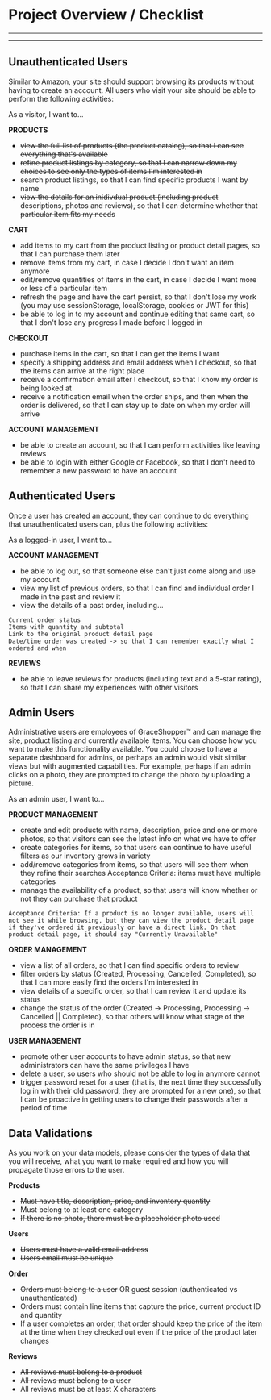 # Project Overview / Checklist
---
---


## Unauthenticated Users
Similar to Amazon, your site should support browsing its products without having to create an account. All users who visit your site should be able to perform the following activities:

As a visitor, I want to...

**PRODUCTS**
+ ~~view the full list of products (the product catalog), so that I can see everything that's available~~
+ ~~refine product listings by category, so that I can narrow down my choices to see only the types of items I'm interested in~~
+ search product listings, so that I can find specific products I want by name
+ ~~view the details for an inidivdual product (including product descriptions, photos and reviews), so that I can determine whether that particular item fits my needs~~

**CART**
+ add items to my cart from the product listing or product detail pages, so that I can purchase them later
+ remove items from my cart, in case I decide I don't want an item anymore
+ edit/remove quantities of items in the cart, in case I decide I want more or less of a particular item
+ refresh the page and have the cart persist, so that I don't lose my work (you may use sessionStorage, localStorage, cookies or JWT for this)
+ be able to log in to my account and continue editing that same cart, so that I don't lose any progress I made before I logged in

**CHECKOUT**
+ purchase items in the cart, so that I can get the items I want
+ specify a shipping address and email address when I checkout, so that the items can arrive at the right place
+ receive a confirmation email after I checkout, so that I know my order is being looked at
+ receive a notification email when the order ships, and then when the order is delivered, so that I can stay up to date on when my order will arrive

**ACCOUNT MANAGEMENT**
+ be able to create an account, so that I can perform activities like leaving reviews
+ be able to login with either Google or Facebook, so that I don't need to remember a new password to have an account


## Authenticated Users
Once a user has created an account, they can continue to do everything that unauthenticated users can, plus the following activities:

As a logged-in user, I want to...

**ACCOUNT MANAGEMENT**
+ be able to log out, so that someone else can't just come along and use my account
+ view my list of previous orders, so that I can find and individual order I made in the past and review it
+ view the details of a past order, including...
```
Current order status
Items with quantity and subtotal
Link to the original product detail page
Date/time order was created -> so that I can remember exactly what I ordered and when
```

**REVIEWS**
+ be able to leave reviews for products (including text and a 5-star rating), so that I can share my experiences with other visitors

## Admin Users
Administrative users are employees of GraceShopper™ and can manage the site, product listing and currently available items. You can choose how you want to make this functionality available. You could choose to have a separate dashboard for admins, or perhaps an admin would visit similar views but with augmented capabilities. For example, perhaps if an admin clicks on a photo, they are prompted to change the photo by uploading a picture.

As an admin user, I want to...

**PRODUCT MANAGEMENT**
+ create and edit products with name, description, price and one or more photos, so that visitors can see the latest info on what we have to offer
+ create categories for items, so that users can continue to have useful filters as our inventory grows in variety
+ add/remove categories from items, so that users will see them when they refine their searches
Acceptance Criteria: items must have multiple categories
+ manage the availability of a product, so that users will know whether or not they can purchase that product
```
Acceptance Criteria: If a product is no longer available, users will not see it while browsing, but they can view the product detail page if they've ordered it previously or have a direct link. On that product detail page, it should say "Currently Unavailable"
```

**ORDER MANAGEMENT**
+ view a list of all orders, so that I can find specific orders to review
+ filter orders by status (Created, Processing, Cancelled, Completed), so that I can more easily find the orders I'm interested in
+ view details of a specific order, so that I can review it and update its status
+ change the status of the order (Created -> Processing, Processing -> Cancelled || Completed), so that others will know what stage of the process the order is in

**USER MANAGEMENT**
+ promote other user accounts to have admin status, so that new administrators can have the same privileges I have
+ delete a user, so users who should not be able to log in anymore cannot
+ trigger password reset for a user (that is, the next time they successfully log in with their old password, they are prompted for a new one), so that I can be proactive in getting users to change their passwords after a period of time

## Data Validations
As you work on your data models, please consider the types of data that you will receive, what you want to make required and how you will propagate those errors to the user.

**Products**
+ ~~Must have title, description, price, and inventory quantity~~
+ ~~Must belong to at least one category~~
+ ~~If there is no photo, there must be a placeholder photo used~~

**Users**
+ ~~Users must have a valid email address~~
+ ~~Users email must be unique~~

**Order**
+ ~~Orders must belong to a user~~ OR guest session (authenticated vs unauthenticated)
+ Orders must contain line items that capture the price, current product ID and quantity
+ If a user completes an order, that order should keep the price of the item at the time when they checked out even if the price of the product later changes

**Reviews**
+ ~~All reviews must belong to a product~~
+ ~~All reviews must belong to a user~~
+ All reviews must be at least X characters
